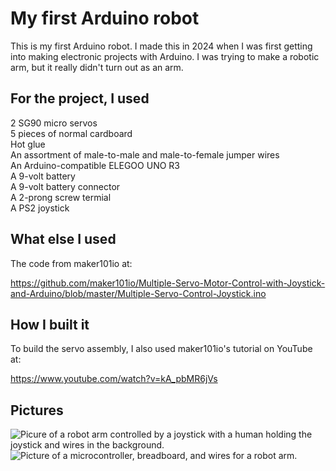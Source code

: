 # My first Arduino robot

This is my first Arduino robot. I made this in 2024 when I was first getting into making electronic projects with Arduino. I was trying to make a robotic arm, but it really didn't turn out as an arm.

## For the project, I used

2 SG90 micro servos\
5 pieces of normal cardboard\
Hot glue\
An assortment of male-to-male and male-to-female jumper wires\
An Arduino-compatible ELEGOO UNO R3\
A 9-volt battery\
A 9-volt battery connector\
A 2-prong screw termial\
A PS2 joystick

## What else I used

The code from maker101io at:

https://github.com/maker101io/Multiple-Servo-Motor-Control-with-Joystick-and-Arduino/blob/master/Multiple-Servo-Control-Joystick.ino

## How I built it

To build the servo assembly, I also used maker101io's tutorial on YouTube at:

https://www.youtube.com/watch?v=kA_pbMR6jVs

## Pictures

![Picure of a robot arm controlled by a joystick with a human holding the joystick and wires in the background.](https://ibb.co/hR5j1xTg)
![Picture of a microcontroller, breadboard, and wires for a robot arm.](https://ibb.co/rKxCK7PC)
